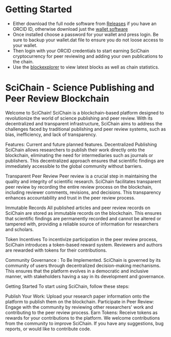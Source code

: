 # Getting Started
- Either download the full node software from [Releases](https://github.com/BiologyTools/SciChain/releases) if you have an ORCID ID, otherwise download just the [wallet software](https://github.com/BiologyTools/SciChainWallet)
- Once installed choose a password for your wallet and press login. Be sure to backup your wallet.dat file to ensure you do not loose access to your wallet. 
- Then login with your ORCID credentials to start earning SciChain cryptocurrency for peer reviewing and adding your own publications to the chain.
- Use the [blockexplorer](http://www.biologytools.net) to view latest blocks as well as chain statistics.

# SciChain - Science Publishing and Peer Review Blockchain
Welcome to SciChain! SciChain is a blockchain-based platform designed to revolutionize the world of science publishing and peer review. With its decentralized and transparent infrastructure, SciChain aims to address the challenges faced by traditional publishing and peer review systems, such as bias, inefficiency, and lack of transparency.

Features: Current and future planned features.
Decentralized Publishing
SciChain allows researchers to publish their work directly onto the blockchain, eliminating the need for intermediaries such as journals or publishers. This decentralized approach ensures that scientific findings are immediately accessible to the global community without barriers.

Transparent Peer Review
Peer review is a crucial step in maintaining the quality and integrity of scientific research. SciChain facilitates transparent peer review by recording the entire review process on the blockchain, including reviewer comments, revisions, and decisions. This transparency enhances accountability and trust in the peer review process.

Immutable Records
All published articles and peer review records on SciChain are stored as immutable records on the blockchain. This ensures that scientific findings are permanently recorded and cannot be altered or tampered with, providing a reliable source of information for researchers and scholars.

Token Incentives
To incentivize participation in the peer review process, SciChain introduces a token-based reward system. Reviewers and authors are rewarded with tokens for their contributions.

Community Governance : To Be Implemented.
SciChain is governed by its community of users through decentralized decision-making mechanisms. This ensures that the platform evolves in a democratic and inclusive manner, with stakeholders having a say in its development and governance.

Getting Started
To start using SciChain, follow these steps:

Publish Your Work: Upload your research paper information onto the platform to publish them on the blockchain.
Participate in Peer Review: Engage with the community by reviewing other researchers' work and contributing to the peer review process.
Earn Tokens: Receive tokens as rewards for your contributions to the platform.
We welcome contributions from the community to improve SciChain. If you have any suggestions, bug reports, or would like to contribute code.

